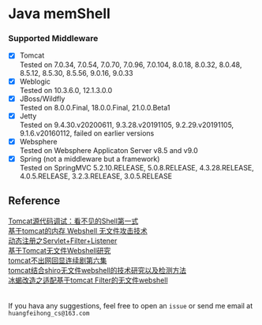 # Java memShell

### Supported Middleware
- [x] Tomcat <br>
    Tested on 7.0.34, 7.0.54, 7.0.70, 7.0.96, 7.0.104, 8.0.18, 8.0.32, 8.0.48, 8.5.12, 8.5.30, 8.5.56, 9.0.16, 9.0.33
- [x] Weblogic <br>
    Tested on 10.3.6.0, 12.1.3.0.0
- [x] JBoss/Wildfly <br>
    Tested on 8.0.0.Final, 18.0.0.Final, 21.0.0.Beta1
- [x] Jetty <br>
    Tested on 9.4.30.v20200611, 9.3.28.v20191105, 9.2.29.v20191105, 9.1.6.v20160112, failed on earlier versions
- [x] Websphere <br>
    Tested on Websphere Applicaton Server v8.5 and v9.0
- [x] Spring (not a middleware but a framework) <br>
    Tested on SpringMVC 5.2.10.RELEASE, 5.0.8.RELEASE, 4.3.28.RELEASE, 4.0.5.RELEASE, 3.2.3.RELEASE, 3.0.5.RELEASE

## Reference
[Tomcat源代码调试：看不见的Shell第一式](https://www.freebuf.com/articles/web/151431.html)<br>
[基于tomcat的内存 Webshell 无文件攻击技术](https://xz.aliyun.com/t/7388)<br>
[动态注册之Servlet+Filter+Listener](https://www.jianshu.com/p/cbe1c3174d41)<br>
[基于Tomcat无文件Webshell研究](https://mp.weixin.qq.com/s/whOYVsI-AkvUJTeeDWL5dA)<br>
[tomcat不出网回显连续剧第六集](https://xz.aliyun.com/t/7535)<br>
[tomcat结合shiro无文件webshell的技术研究以及检测方法](https://mp.weixin.qq.com/s/fFYTRrSMjHnPBPIaVn9qMg)<br>
[冰蝎改造之适配基于tomcat Filter的无文件webshell](https://mp.weixin.qq.com/s/n1wrjep4FVtBkOxLouAYfQ)<br>
<br/><br/>
If you hava any suggestions, feel free to open an ```issue``` or send me email at ```huangfeihong_cs@163.com```
